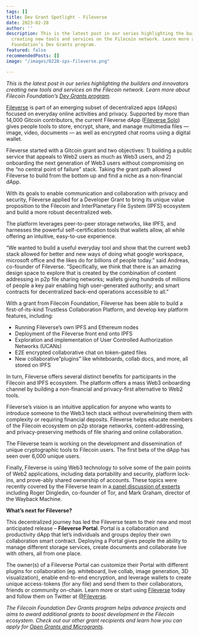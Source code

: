 ```yaml
---
tags: []
title: Dev Grant Spotlight - Fileverse
date: 2023-02-28
author: ''
description: This is the latest post in our series highlighting the builders and innovators
  creating new tools and services on the Filecoin network. Learn more about Filecoin
  Foundation’s Dev Grants program.
featured: false
recommendedPosts: []
image: "/images/0228-sps-fileverse.png"

---
```

_This is the latest post in our series highlighting the builders and innovators creating new tools and services on the Filecoin network. Learn more about Filecoin Foundation’s_ [_Dev Grants program_](https://fil.org/grants/)_._

[Fileverse](https://fileverse.io/) is part of an emerging subset of decentralized apps (dApps) focused on everyday online activities and privacy. Supported by more than 14,000 Gitcoin contributors, the current Fileverse dApp ([Fileverse Solo](https://beta.fileverse.io/)) gives people tools to store, encrypt, share, and manage multimedia files — image, video, documents — as well as encrypted chat rooms using a digital wallet.

Fileverse started with a Gitcoin grant and two objectives: 1) building a public service that appeals to Web2 users as much as Web3 users, and 2) onboarding the next generation of Web3 users without compromising on the “no central point of failure” stack. Taking the grant path allowed Fileverse to build from the bottom up and find a niche as a non-financial dApp.

With its goals to enable communication and collaboration with privacy and security, Fileverse applied for a Developer Grant to bring its unique value proposition to the Filecoin and InterPlanetary File System (IPFS) ecosystem and build a more robust decentralized web.

The platform leverages peer-to-peer storage networks, like IPFS, and harnesses the powerful self-certification tools that wallets allow, all while offering an intuitive, easy-to-use experience.

“We wanted to build a useful everyday tool and show that the current web3 stack allowed for better and new ways of doing what google workspace, microsoft office and the likes do for billions of people today.” said Andreas, co-founder of Fileverse. “Specifically, we think that there is an amazing design space to explore that is created by the combination of content addressing in p2p file sharing networks; wallets giving hundreds of millions of people a key pair enabling high user-generated authority; and smart contracts for decentralized back-end operations accessible to all.”

With a grant from Filecoin Foundation, Fileverse has been able to build a first-of-its-kind Trustless Collaboration Platform, and develop key platform features, including:

* Running Fileverse’s own IPFS and Ethereum nodes
* Deployment of the Fileverse front end onto IPFS
* Exploration and implementation of User Controlled Authorization Networks (UCANs)
* E2E encrypted collaborative chat on token-gated files
* New collaborative”plugins” like whiteboards, collab docs, and more, all stored on IPFS

In turn, Fileverse offers several distinct benefits for participants in the Filecoin and IPFS ecosystem. The platform offers a mass Web3 onboarding channel by building a non-financial and privacy-first alternative to Web2 tools.

Fileverse’s vision is an intuitive application for anyone who wants to introduce someone to the Web3 tech stack without overwhelming them with complexity or requiring financial deposits. Fileverse helps educate members of the Filecoin ecosystem on p2p storage networks, content-addressing, and privacy-preserving methods of file sharing and online collaboration.

The Fileverse team is working on the development and dissemination of unique cryptographic tools to Filecoin users. The first beta of the dApp has seen over 6,000 unique users.

Finally, Fileverse is using Web3 technology to solve some of the pain points of Web2 applications, including data portability and security, platform lock-ins, and prove-ably shared ownership of accounts. These topics were recently covered by the Fileverse team in a[ panel discussion of experts](https://www.youtube.com/watch?v=M7odSy7Lf9g) including Roger Dingledin, co-founder of Tor, and Mark Graham, director of the Wayback Machine.

**What’s next for Fileverse?**

This decentralized journey has led the Fileverse team to their new and most anticipated release – **Fileverse Portal**. Portal is a collaboration and productivity dApp that let’s individuals and groups deploy their own collaboration smart contract. Deploying a Portal gives people the ability to manage different storage services, create documents and collaborate live with others, all from one place.

The owner(s) of a Fileverse Portal can customize their Portal with different plugins for collaboration (eg. whiteboard, live collab, image generation, 3D visualization), enable end-to-end encryption, and leverage wallets to create unique access-tokens (for any file) and send them to their collaborators, friends or community on-chain. Learn more or start using [Fileverse](https://fileverse.io/) today and follow them on Twitter at [@Fileverse](https://twitter.com/fileverse).

_The Filecoin Foundation Dev Grants program helps advance projects and aims to award additional grants to boost development in the Filecoin ecosystem. Check out our other grant recipients and learn how you can apply for_ [_Open Grants and Microgrants_](https://fil.org/grants)_._